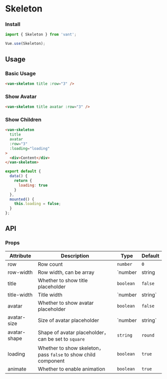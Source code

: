 # Skeleton

### Install

``` javascript
import { Skeleton } from 'vant';

Vue.use(Skeleton);
```

## Usage

### Basic Usage

```html
<van-skeleton title :row="3" />
```

### Show Avatar

```html
<van-skeleton title avatar :row="3" />
```

### Show Children

```html
<van-skeleton
  title
  avatar
  :row="3"
  :loading="loading"
>
  <div>Content</div>
</van-skeleton>
```

```js
export default {
  data() {
    return {
      loading: true
    }
  },
  mounted() {
    this.loading = false;
  }
};
```

## API

### Props

| Attribute | Description | Type | Default |
|------|------|------|------|
| row | Row count | `number` | `0` |
| row-width | Row width, can be array | `number | string | Array` | `100%` |
| title | Whether to show title placeholder | `boolean` | `false` |
| title-width | Title width | `number | string` | `40%` |
| avatar | Whether to show avatar placeholder | `boolean` | `false` |
| avatar-size | Size of avatar placeholder | `number | string` | `32px` |
| avatar-shape | Shape of avatar placeholder，can be set to `square` | `string` | `round` |
| loading | Whether to show skeleton，pass `false` to show child component | `boolean` | `true` |
| animate | Whether to enable animation | `boolean` | `true` |
